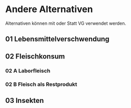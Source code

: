 # Andere Alternativen
Alternativen können mit oder Statt VG verwendet werden.

## 01 Lebensmittelverschwendung

## 02 Fleischkonsum
### 02 A Laborfleisch
### 02 B Fleisch als Restprodukt

## 03 Insekten 
